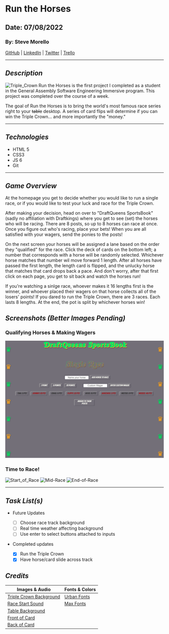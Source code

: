 # Run the Horses

## Date: 07/08/2022

### By: Steve Morello

[GitHub](https://github.com/scubastove4) | [LinkedIn](https://www.linkedin.com/in/stephen-morello/) | [Twitter](https://twitter.com/scubastove4) | [Trello](https://trello.com/b/3arBzRBG/kentucky-derby-7-8-22)

---

## **_Description_**

![Triple_Crown](https://external-content.duckduckgo.com/iu/?u=https%3A%2F%2Fucd.kaplan.com.sg%2Fwp-content%2Fuploads%2F2017%2F08%2Ftriple-crown-glory.jpg&f=1&nofb=1)
Run the Horses is the first project I completed as a student in the General Assembly Software Engineering Immersive program. This project was completed over the course of a week.

The goal of Run the Horses is to bring the world's most famous race series right to your ~~table~~ desktop. A series of card flips will determine if you can win the Triple Crown... and more importantly the "money."

---

## **_Technologies_**

- HTML 5
- CSS3
- JS 6
- Git

---

## **_Game Overview_**

At the homepage you get to decide whether you would like to run a single race, or if you would like to test your luck and race for the Triple Crown.

After making your decision, head on over to "DraftQueens SportsBook" (sadly no affiliation with Draftkings) where you get to see (set) the horses who will be racing. There are 8 posts, so up to 8 horses can race at once. Once you figure out who's racing, place your bets! When you are all satisfied with your wagers, send the ponies to the posts!

On the next screen your horses will be assigned a lane based on the order they "qualified" for the race. Click the deck of cards on the bottom left; a number that corresponds with a horse will be randomly selected. Whichever horse matches that number wil move forward 1 length. After all horses have passed the first length, the length card is flipped, and the unlucky horse that matches that card drops back a pace. And don't worry, after that first click on each page, you get to sit back and watch the horses run!

If you're watching a sinlge race, whoever makes it 16 lengths first is the winner, and whoever placed their wagers on that horse collects all of the losers' points! If you dared to run the Triple Crown, there are 3 races. Each lasts 8 lengths. At the end, the pot is split by whichever horses win!

## **_Screenshots (Better Images Pending)_**

### Qualifying Horses & Making Wagers

![Enter_Horse_Names](pics-and-audio/Enter-horses-and-wagers.png)

### Time to Race!

![Start_of_Race](pics-and-audio/Start-of-race.png)
![Mid-Race](pics-and-audio/Mid-race.png)
![End-of-Race](pics-and-audio/End-of-race.png)

---

## **_Task List(s)_**

- Future Updates

  - [ ] Choose race track background
  - [ ] Real time weather affecting background
  - [ ] Use enter to select buttons attached to inputs

- Completed updates
  - [x] Run the Triple Crown
  - [x] Have horse/card slide across track

## **_Credits_**

| Images & Audio                                                                                                                                                                                  | Fonts & Colors                                                         |
| ----------------------------------------------------------------------------------------------------------------------------------------------------------------------------------------------- | ---------------------------------------------------------------------- |
| [Triple Crown Background](https://external-content.duckduckgo.com/iu/?u=https%3A%2F%2Fucd.kaplan.com.sg%2Fwp-content%2Fuploads%2F2017%2F08%2Ftriple-crown-glory.jpg&f=1&nofb=1)                 | [Urban Fonts](https://www.urbanfonts.com/fonts/Royal_Acid.htm)         |
| [Race Start Sound](https://www.audiomicro.com/start-of-horse-race-sports-games-start-of-horse-race-sound-effects-44772)                                                                         | [Max Fonts](https://maxfonts.com/fonts/a/american-purpose-casual.font) |
| [Table Background](https://unsplash.com/photos/ysDq0fY-bzo)                                                                                                                                     |
| [Front of Card](https://media.istockphoto.com/photos/blank-playing-card-on-a-white-background-picture-id182393154?k=6&m=182393154&s=170667a&w=0&h=c2mrUWET1N7kWWio7wS3Xe4N2GpsMXIZpk2ZZkFRXPg=) |
| [Back of Card](https://www.vippng.com/preview/iwTTwww_circle/)                                                                                                                                  |

